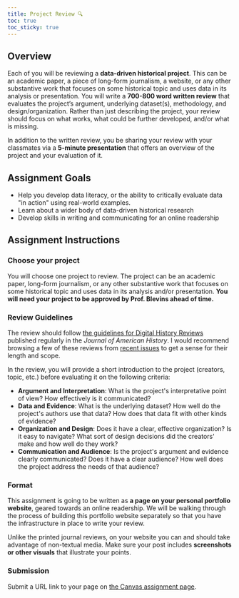 ```yaml
---
title: Project Review 🔍
toc: true
toc_sticky: true
---
```


## Overview

Each of you will be reviewing a **data-driven historical project**. This can be an academic paper, a piece of long-form journalism, a website, or any other substantive work that focuses on some historical topic and uses data in its analysis or presentation. You will write a **700-800 word written review** that evaluates the project’s argument, underlying dataset(s), methodology, and design/organization. Rather than just describing the project, your review should focus on what works, what could be further developed, and/or what is missing.

In addition to the written review, you be sharing your review with your classmates via a **5-minute presentation** that offers an overview of the project and your evaluation of it.

## Assignment Goals

- Help you develop data literacy, or the ability to critically evaluate data "in action" using real-world examples.
- Learn about a wider body of data-driven historical research
- Develop skills in writing and communicating for an online readership

## Assignment Instructions

### Choose your project

You will choose one project to review. The project can be an academic paper, long-form journalism, or any other substantive work that focuses on some historical topic and uses data in its analysis and/or presentation. **You will need your project to be approved by Prof. Blevins ahead of time.**

### Review Guidelines

The review should follow [the guidelines for Digital History Reviews](https://www.oah.org/publications/jah/submit/digital-history-reviews/) published regularly in the _Journal of American History_. I would recommend browsing a few of these reviews from [recent issues](https://academic-oup-com.aurarialibrary.idm.oclc.org/jah/issue) to get a sense for their length and scope.

In the review, you will provide a short introduction to the project (creators, topic, etc.) before evaluating it on the following criteria:

- **Argument and Interpretation**: What is the project's interpretative point of view? How effectively is it communicated?
- **Data and Evidence**: What is the underlying dataset? How well do the project's authors use that data? How does that data fit with other kinds of evidence?
- **Organization and Design**: Does it have a clear, effective organization? Is it easy to navigate? What sort of design decisions did the creators' make and how well do they work?
- **Communication and Audience**: Is the project's argument and evidence clearly communicated? Does it have a clear audience? How well does the project address the needs of that audience?

### Format

This assignment is going to be written as **a page on your personal portfolio website**, geared towards an online readership. We will be walking through the process of building this portfolio website separately so that you have the infrastructure in place to write your review.

Unlike the printed journal reviews, on your website you can and should take advantage of non-textual media. Make sure your post includes **screenshots or other visuals** that illustrate your points.

### Submission

Submit a URL link to your page on [the Canvas assignment page](https://ucdenver.instructure.com/courses/552717/assignments/1919269).
